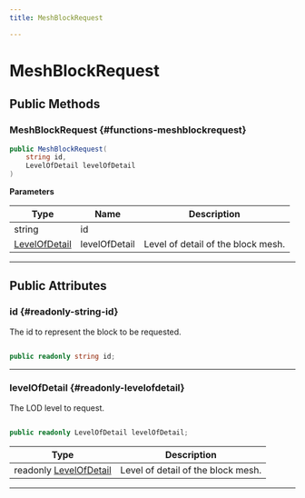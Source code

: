 ```yaml
---
title: MeshBlockRequest

---
```


# MeshBlockRequest










## Public Methods

###  MeshBlockRequest {#functions-meshblockrequest}

```csharp
public MeshBlockRequest(
    string id,
    LevelOfDetail levelOfDetail
)
```


**Parameters**

| Type | Name  | Description  | 
|--|--|--|
| string |id||
| [LevelOfDetail](/versioned_docs/version-03-Jan-2023/unity-api/api/UnityEngine.XR.MagicLeap/MeshingSubsystem/Extensions/MLMeshing/UnityEngine.XR.MagicLeap.MeshingSubsystem.Extensions.MLMeshing.md#enums-levelofdetail) |levelOfDetail|Level of detail of the block mesh. |






-----------

## Public Attributes

### id {#readonly-string-id}

The id to represent the block to be requested. 

```csharp

public readonly string id;

```






-----------

### levelOfDetail {#readonly-levelofdetail}

The LOD level to request. 

```csharp

public readonly LevelOfDetail levelOfDetail;

```

| Type | Description  | 
|--|--|
| readonly [LevelOfDetail](/versioned_docs/version-03-Jan-2023/unity-api/api/UnityEngine.XR.MagicLeap/MeshingSubsystem/Extensions/MLMeshing/UnityEngine.XR.MagicLeap.MeshingSubsystem.Extensions.MLMeshing.md#enums-levelofdetail) | Level of detail of the block mesh.  |





-----------

